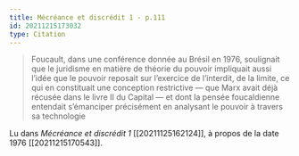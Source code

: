```yaml
---
title: Mécréance et discrédit 1 - p.111
id: 20211215173032
type: Citation
---
```


> Foucault, dans une conférence donnée au Brésil en 1976, soulignait que le juridisme en matière de théorie du pouvoir impliquait aussi l’idée que le pouvoir reposait sur l’exercice de l’interdit, de la limite, ce qui en constituait une conception restrictive — que Marx avait déjà récusée dans le livre II du Capital — et dont la pensée foucaldienne entendait s’émanciper précisément en analysant le pouvoir à travers sa technologie

Lu dans *Mécréance et discrédit 1* [[20211125162124]], à propos de la date 1976 [[20211215170543]].